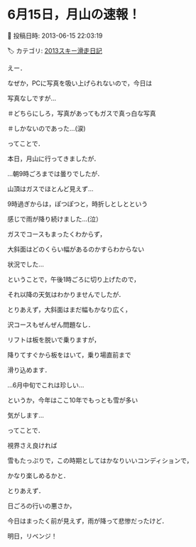 # 6月15日，月山の速報！

📅 投稿日時: 2013-06-15 22:03:19

🏷️ カテゴリ: [2013スキー滑走日記](c91dbe557f9a69230b1600e48622fdd61.md)

えー．


なぜか，PCに写真を吸い上げられないので，今日は


写真なしですが…





＃どちらにしろ，写真があってもガスで真っ白な写真


＃しかないのであった…(涙)





ってことで．


本日，月山に行ってきましたが．





…朝9時ごろまでは曇りでしたが．


山頂はガスでほとんど見えず…


9時過ぎからは，ぽつぽつと，時折しとしとという


感じで雨が降り続けました…(泣）





ガスでコースもまったくわからず，


大斜面はどのくらい幅があるのかすらわからない


状況でした…





ということで，午後1時ごろに切り上げたので，


それ以降の天気はわかりませんでしたが．





とりあえず，大斜面はまだ幅もかなり広く，


沢コースもぜんぜん問題なし．


リフトは板を脱いで乗りますが，


降りてすぐから板をはいて，乗り場直前まで


滑り込めます．





…6月中旬でこれは珍しい…


というか，今年はここ10年でもっとも雪が多い


気がします…


ってことで．


視界さえ良ければ


雪もたっぷりで，この時期としてはかなりいいコンディションで，


かなり楽しめるかと．





とりあえず．


日ごろの行いの悪さか，


今日はまったく前が見えず，雨が降って悲惨だったけど．


明日，リベンジ！
